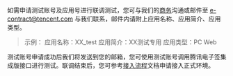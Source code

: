 如需申请测试账号及应用号进行联调测试，您可与我们的[商务](https://cloud.tencent.com/act/event/connect-service)沟通或邮件至 e-contract@tencent.com 与我们联系，邮件内请附上应用名称、应用简介、应用类型。

> 示例：
> 应用名称：XX_test
> 应用简介：XX测试专用
> 应用类型：PC Web

测试账号申请成功后我们将发送到您的邮箱，您可使用测试账号调用腾讯电子签集成版接口进行测试。联调结束后，您可参考[接入流程]()文档申请接入正式环境。

